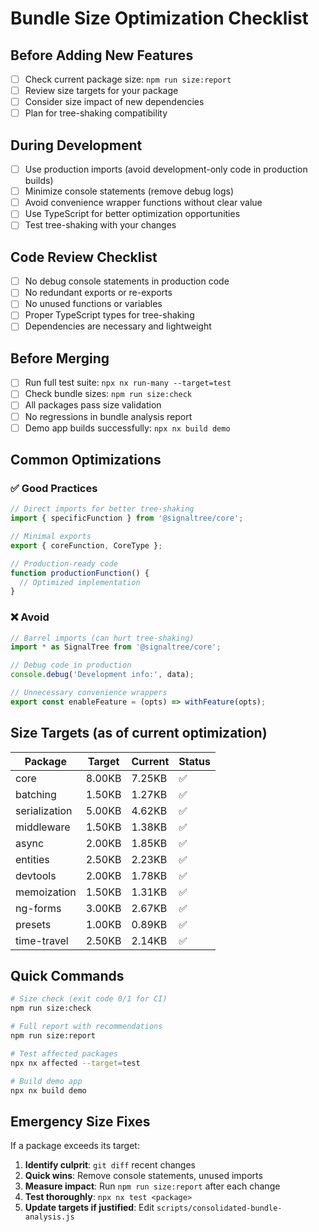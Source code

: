 # Bundle Size Optimization Checklist

## Before Adding New Features

- [ ] Check current package size: `npm run size:report`
- [ ] Review size targets for your package
- [ ] Consider size impact of new dependencies
- [ ] Plan for tree-shaking compatibility

## During Development

- [ ] Use production imports (avoid development-only code in production builds)
- [ ] Minimize console statements (remove debug logs)
- [ ] Avoid convenience wrapper functions without clear value
- [ ] Use TypeScript for better optimization opportunities
- [ ] Test tree-shaking with your changes

## Code Review Checklist

- [ ] No debug console statements in production code
- [ ] No redundant exports or re-exports
- [ ] No unused functions or variables
- [ ] Proper TypeScript types for tree-shaking
- [ ] Dependencies are necessary and lightweight

## Before Merging

- [ ] Run full test suite: `npx nx run-many --target=test`
- [ ] Check bundle sizes: `npm run size:check`
- [ ] All packages pass size validation
- [ ] No regressions in bundle analysis report
- [ ] Demo app builds successfully: `npx nx build demo`

## Common Optimizations

### ✅ Good Practices

```typescript
// Direct imports for better tree-shaking
import { specificFunction } from '@signaltree/core';

// Minimal exports
export { coreFunction, CoreType };

// Production-ready code
function productionFunction() {
  // Optimized implementation
}
```

### ❌ Avoid

```typescript
// Barrel imports (can hurt tree-shaking)
import * as SignalTree from '@signaltree/core';

// Debug code in production
console.debug('Development info:', data);

// Unnecessary convenience wrappers
export const enableFeature = (opts) => withFeature(opts);
```

## Size Targets (as of current optimization)

| Package       | Target | Current | Status |
| ------------- | ------ | ------- | ------ |
| core          | 8.00KB | 7.25KB  | ✅     |
| batching      | 1.50KB | 1.27KB  | ✅     |
| serialization | 5.00KB | 4.62KB  | ✅     |
| middleware    | 1.50KB | 1.38KB  | ✅     |
| async         | 2.00KB | 1.85KB  | ✅     |
| entities      | 2.50KB | 2.23KB  | ✅     |
| devtools      | 2.00KB | 1.78KB  | ✅     |
| memoization   | 1.50KB | 1.31KB  | ✅     |
| ng-forms      | 3.00KB | 2.67KB  | ✅     |
| presets       | 1.00KB | 0.89KB  | ✅     |
| time-travel   | 2.50KB | 2.14KB  | ✅     |

## Quick Commands

```bash
# Size check (exit code 0/1 for CI)
npm run size:check

# Full report with recommendations
npm run size:report

# Test affected packages
npx nx affected --target=test

# Build demo app
npx nx build demo
```

## Emergency Size Fixes

If a package exceeds its target:

1. **Identify culprit**: `git diff` recent changes
2. **Quick wins**: Remove console statements, unused imports
3. **Measure impact**: Run `npm run size:report` after each change
4. **Test thoroughly**: `npx nx test <package>`
5. **Update targets if justified**: Edit `scripts/consolidated-bundle-analysis.js`
